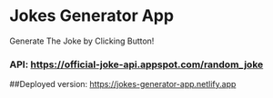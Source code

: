 # Jokes Generator App

Generate The Joke by Clicking Button!

### API: https://official-joke-api.appspot.com/random_joke

##Deployed version: https://jokes-generator-app.netlify.app

